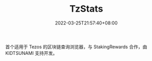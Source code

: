 ﻿---
weight: 
title: "TzStats"
description: "首个适用于 Tezos 的区块链查询浏览器，与 StakingRewards 合作，由 KIDTSUNAMI 支持开发"
date: 2022-03-25T21:57:40+08:00
lastmod: 2022-03-25T16:45:40+08:00
draft: false
authors: ["Metabd"]
featuredImage: "tzstats.jpg"
link: ""
tags: ["区块链浏览器","TzStats"]
categories: ["navigation"]
navigation: ["区块链浏览器"]
lightgallery: true
toc: true
pinned: false
recommend: false
recommend1: false
---
首个适用于 Tezos 的区块链查询浏览器，与 StakingRewards 合作，由 KIDTSUNAMI 支持开发。

